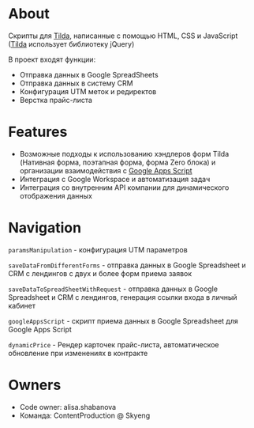 # About

Скрипты для [Tilda](https://tilda.cc/ru/), написанные с помощью HTML, CSS и JavaScript ([Tilda](https://tilda.cc/ru/) использует библиотеку jQuery)

В проект входят функции:

- Отправка данных в Google SpreadSheets
- Отправка данных в систему CRM
- Конфигурация UTM меток и редиректов
- Верстка прайс-листа

# Features

- Возможные подходы к использованию хэндлеров форм Tilda (Нативная форма, поэтапная форма, форма Zero блока) и организации взаимодействия с [Google Apps Script](https://workspace.google.com/intl/ru/products/apps-script/)
- Интеграция с Google Workspace и автоматизация задач
- Интеграция со внутренним API компании для динамического отображения данных

# Navigation

`paramsManipulation` - конфигурация UTM параметров

`saveDataFromDifferentForms` - отправка данных в Google Spreadsheet и CRM с лендингов с двух и более форм приема заявок

`saveDataToSpreadSheetWithRequest` - отправка данных в Google Spreadsheet и CRM с лендингов, генерация ссылки входа в личный кабинет

`googleAppsScript` - скрипт приема данных в Google Spreadsheet для Google Apps Script

`dynamicPrice` - Рендер карточек прайс-листа, автоматическое обновление при изменениях в контракте

# Owners

- Code owner: alisa.shabanova
- Команда: ContentProduction @ Skyeng
